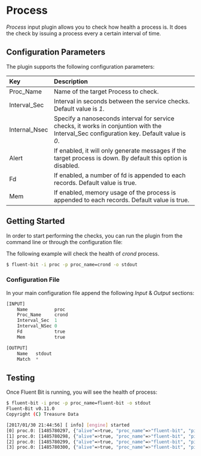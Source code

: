 # Process

_Process_ input plugin allows you to check how health a process is. It does the check by issuing a process every a certain interval of time.

## Configuration Parameters

The plugin supports the following configuration parameters:

| Key | Description |
| :--- | :--- |
| Proc\_Name | Name of the target Process to check. |
| Interval\_Sec | Interval in seconds between the service checks. Default value is _1_. |
| Internal\_Nsec | Specify a nanoseconds interval for service checks, it works in conjuntion with the Interval\_Sec configuration key. Default value is _0_. |
| Alert | If enabled, it will only generate messages if the target process is down. By default this option is disabled. |
| Fd | If enabled, a number of fd is appended to each records. Default value is true. |
| Mem | If enabled, memory usage of the process is appended to each records. Default value is true. |

## Getting Started

In order to start performing the checks, you can run the plugin from the command line or through the configuration file:

The following example will check the health of _crond_ process.

```bash
$ fluent-bit -i proc -p proc_name=crond -o stdout
```

### Configuration File

In your main configuration file append the following _Input_ & _Output_ sections:

```python
[INPUT]
    Name          proc
    Proc_Name     crond
    Interval_Sec  1
    Interval_NSec 0
    Fd            true
    Mem           true

[OUTPUT]
    Name   stdout
    Match  *
```

## Testing

Once Fluent Bit is running, you will see the health of process:

```bash
$ fluent-bit -i proc -p proc_name=fluent-bit -o stdout
Fluent-Bit v0.11.0
Copyright (C) Treasure Data

[2017/01/30 21:44:56] [ info] [engine] started
[0] proc.0: [1485780297, {"alive"=>true, "proc_name"=>"fluent-bit", "pid"=>10964, "mem.VmPeak"=>14740000, "mem.VmSize"=>14740000, "mem.VmLck"=>0, "mem.VmHWM"=>1120000, "mem.VmRSS"=>1120000, "mem.VmData"=>2276000, "mem.VmStk"=>88000, "mem.VmExe"=>1768000, "mem.VmLib"=>2328000, "mem.VmPTE"=>68000, "mem.VmSwap"=>0, "fd"=>18}]
[1] proc.0: [1485780298, {"alive"=>true, "proc_name"=>"fluent-bit", "pid"=>10964, "mem.VmPeak"=>14740000, "mem.VmSize"=>14740000, "mem.VmLck"=>0, "mem.VmHWM"=>1148000, "mem.VmRSS"=>1148000, "mem.VmData"=>2276000, "mem.VmStk"=>88000, "mem.VmExe"=>1768000, "mem.VmLib"=>2328000, "mem.VmPTE"=>68000, "mem.VmSwap"=>0, "fd"=>18}]
[2] proc.0: [1485780299, {"alive"=>true, "proc_name"=>"fluent-bit", "pid"=>10964, "mem.VmPeak"=>14740000, "mem.VmSize"=>14740000, "mem.VmLck"=>0, "mem.VmHWM"=>1152000, "mem.VmRSS"=>1148000, "mem.VmData"=>2276000, "mem.VmStk"=>88000, "mem.VmExe"=>1768000, "mem.VmLib"=>2328000, "mem.VmPTE"=>68000, "mem.VmSwap"=>0, "fd"=>18}]
[3] proc.0: [1485780300, {"alive"=>true, "proc_name"=>"fluent-bit", "pid"=>10964, "mem.VmPeak"=>14740000, "mem.VmSize"=>14740000, "mem.VmLck"=>0, "mem.VmHWM"=>1152000, "mem.VmRSS"=>1148000, "mem.VmData"=>2276000, "mem.VmStk"=>88000, "mem.VmExe"=>1768000, "mem.VmLib"=>2328000, "mem.VmPTE"=>68000, "mem.VmSwap"=>0, "fd"=>18}]
```

